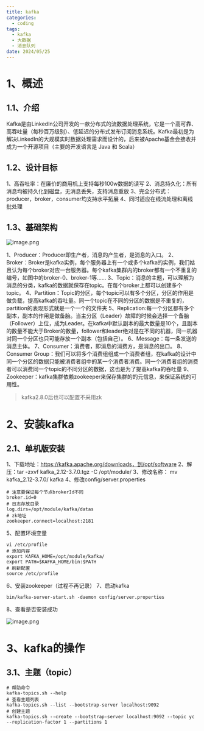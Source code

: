 ```yaml
---
title: kafka
categories:
  - coding
tags:
  - kafka
  - 大数据
  - 消息队列
date: 2024/05/25
---
```


# 1、概述

## 1.1、介绍

Kafka是由LinkedIn公司开发的一款分布式的流数据处理系统，它是一个高可靠、高吞吐量（每秒百万级别）、低延迟的分布式发布订阅消息系统。Kafka最初是为解决LinkedIn的大规模实时数据处理需求而设计的，后来被Apache基金会接收并成为一个开源项目（主要的开发语言是 Java 和 Scala）

## 1.2、设计目标

1、高吞吐率：在廉价的商用机上支持每秒100w数据的读写
2、消息持久化：所有消息均被持久化到磁盘，无消息丢失，支持消息重放
3、完全分布式：producer，broker，consumer均支持水平拓展
4、同时适应在线流处理和离线批处理

## 1.3、基础架构

![image.png](https://yancey-note-img.oss-cn-beijing.aliyuncs.com/20240524141407.png)

1、Producer：Producer即生产者，消息的产生者，是消息的入口。
2、Broker：Broker是kafka实例，每个服务器上有一个或多个kafka的实例，我们姑且认为每个broker对应一台服务器。每个kafka集群内的broker都有一个不重复的编号，如图中的broker-0、broker-1等……
3、Topic：消息的主题，可以理解为消息的分类，kafka的数据就保存在topic。在每个broker上都可以创建多个topic。
4、Partition：Topic的分区，每个topic可以有多个分区，分区的作用是做负载，提高kafka的吞吐量。同一个topic在不同的分区的数据是不重复的，partition的表现形式就是一个一个的文件夹
5、Replication:每一个分区都有多个副本，副本的作用是做备胎。当主分区（Leader）故障的时候会选择一个备胎（Follower）上位，成为Leader。在kafka中默认副本的最大数量是10个，且副本的数量不能大于Broker的数量，follower和leader绝对是在不同的机器，同一机器对同一个分区也只可能存放一个副本（包括自己）。
6、Message：每一条发送的消息主体。
7、Consumer：消费者，即消息的消费方，是消息的出口。
8、Consumer Group：我们可以将多个消费组组成一个消费者组，在kafka的设计中同一个分区的数据只能被消费者组中的某一个消费者消费。同一个消费者组的消费者可以消费同一个topic的不同分区的数据，这也是为了提高kafka的吞吐量
9、Zookeeper：kafka集群依赖zookeeper来保存集群的的元信息，来保证系统的可用性。

> kafka2.8.0后也可以配置不采用zk

# 2、安装kafka

## 2.1、单机版安装

1、下载地址：https://kafka.apache.org/downloads，到/opt/software
2、解压：tar -zxvf kafka_2.12-3.7.0.tgz -C /opt/module/
3、修改名称： mv kafka_2.12-3.7.0/ kafka
4、修改config/server.properties


```properties
# 注意要保证每个节点brokerId不同
broker.id=0
# 日志存放目录
log.dirs=/opt/module/kafka/datas
# zk地址
zookeeper.connect=localhost:2181
```

5、配置环境变量

```
vi /etc/profile
# 添加内容
export KAFKA_HOME=/opt/module/kafka/
export PATH=$KAFKA_HOME/bin:$PATH
# 刷新配置
source /etc/profile
```

6、安装zookeeper（过程不再记录）
7、启动kafka

```
bin/kafka-server-start.sh -daemon config/server.properties
```

8、查看是否安装成功

![image.png](https://yancey-note-img.oss-cn-beijing.aliyuncs.com/20240524160039.png)

# 3、kafka的操作

## 3.1、主题（topic）

```shell
# 帮助命令
kafka-topics.sh --help
# 查看主题列表
kafka-topics.sh --list --bootstrap-server localhost:9092
# 创建主题
kafka-topics.sh --create --bootstrap-server localhost:9092 --topic yc --replication-factor 1 --partitions 1


```
